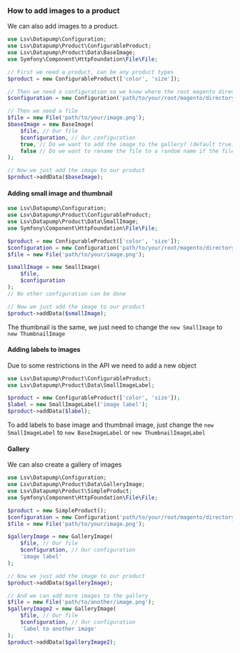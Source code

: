 ### How to add images to a product

We can also add images to a product.

```php
use Lsv\Datapump\Configuration;
use Lsv\Datapump\Product\ConfigurableProduct;
use Lsv\Datapump\Product\Data\BaseImage;
use Symfony\Component\HttpFoundation\File\File;

// First we need a product, can be any product types
$product = new ConfigurableProduct(['color', 'size']);

// Then we need a configuration so we know where the root magento directory is, so we can copy the files to the media folder
$configuration = new Configuration('path/to/your/root/magento/directory');

// Then we need a file
$file = new File('path/to/your/image.png');
$baseImage = new BaseImage(
    $file, // Our file
    $configuration, // Our configuration
    true, // Do we want to add the image to the gallery? (default true)
    false // Do we want to rename the file to a random name if the file already exists (default false)
);

// Now we just add the image to our product
$product->addData($baseImage);
```

#### Adding small image and thumbnail

```php
use Lsv\Datapump\Configuration;
use Lsv\Datapump\Product\ConfigurableProduct;
use Lsv\Datapump\Product\Data\SmallImage;
use Symfony\Component\HttpFoundation\File\File;

$product = new ConfigurableProduct(['color', 'size']);
$configuration = new Configuration('path/to/your/root/magento/directory');
$file = new File('path/to/your/image.png');

$smallImage = new SmallImage(
    $file,
    $configuration
);
// No other configuration can be done

// Now we just add the image to our product
$product->addData($smallImage);
```

The thumbnail is the same, we just need to change the `new SmallImage` to `new ThumbnailImage`

#### Adding labels to images

Due to some restrictions in the API we need to add a new object

```php
use Lsv\Datapump\Product\ConfigurableProduct;
use Lsv\Datapump\Product\Data\SmallImageLabel;

$product = new ConfigurableProduct(['color', 'size']);
$label = new SmallImageLabel('image label');
$product->addData($label);
```

To add labels to base image and thumbnail image, just change the `new SmallImageLabel` to `new BaseImageLabel` or `new ThumbnailImageLabel`

#### Gallery

We can also create a gallery of images

```php
use Lsv\Datapump\Configuration;
use Lsv\Datapump\Product\Data\GalleryImage;
use Lsv\Datapump\Product\SimpleProduct;
use Symfony\Component\HttpFoundation\File\File;

$product = new SimpleProduct();
$configuration = new Configuration('path/to/your/root/magento/directory');
$file = new File('path/to/your/image.png');

$galleryImage = new GalleryImage(
    $file, // Our file
    $configuration, // Our configuration
    'image label'
);

// Now we just add the image to our product
$product->addData($galleryImage);

// And we can add more images to the gallery
$file = new File('path/to/another/image.png');
$galleryImage2 = new GalleryImage(
    $file, // Our file
    $configuration, // Our configuration
    'label to another image'
);
$product->addData($galleryImage2);
```
